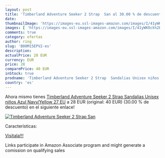 ```yaml
---
layout: post
title: 'Timberland Adventure Seeker 2 Strap  San al 30.00 % de descuento'
date: 
thumbnailImage: 'https://images-eu.ssl-images-amazon.com/images/I/41yWKOck%2BuL._SL200_.jpg'
images: [ 'https://images-eu.ssl-images-amazon.com/images/I/41yWKOck%2BuL._SL200_.jpg' ]
comments: true
category: ofertas
author: ring
slug: 'B00M15EPV2-es'
description:
actualPrice: 28 EUR
currency: EUR
price: 28
comparePrice: 40 EUR
inStock: true
prodname: 'Timberland Adventure Seeker 2 Strap  Sandalias Unisex niños  Azul  Navy/Yellow   27 EU'
country: 'es'
---
```


Ahora mismo tienes [Timberland Adventure Seeker 2 Strap  Sandalias Unisex niños  Azul  Navy/Yellow   27 EU](https://www.amazon.es/dp/B00M15EPV2/?tag=tolees-21) a 28 EUR (original: 40 EUR) (30.00 %  de descuento) en el siguiente enlace!

[![Timberland Adventure Seeker 2 Strap  San](https://images-eu.ssl-images-amazon.com/images/I/41yWKOck%2BuL._SL200_.jpg)](https://www.amazon.es/dp/B00M15EPV2/?tag=tolees-21)

Características:


[Visítala!!!](https://www.amazon.es/dp/B00M15EPV2/?tag=tolees-21)

Links participate in Amazon Associate program and might generate a comission on qualifying sales
